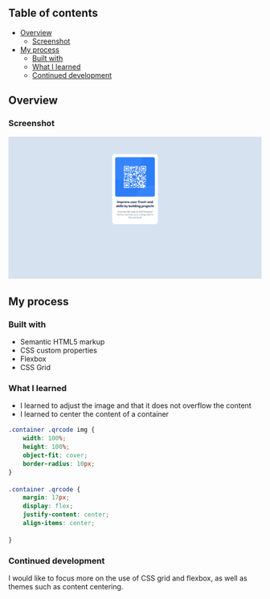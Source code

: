 
## Table of contents

- [Overview](#overview)
  - [Screenshot](#screenshot)
- [My process](#my-process)
  - [Built with](#built-with)
  - [What I learned](#what-i-learned)
  - [Continued development](#continued-development)


## Overview

### Screenshot

![](./screenshot-desktop.png)

## My process

### Built with

- Semantic HTML5 markup
- CSS custom properties
- Flexbox
- CSS Grid


### What I learned
- I learned to adjust the image and that it does not overflow the content
- I learned to center the content of a container
```css
.container .qrcode img {
    width: 100%;
    height: 100%;
    object-fit: cover;
    border-radius: 10px;
}

.container .qrcode {
    margin: 17px;
    display: flex;
    justify-content: center;
    align-items: center;
    
}
```

### Continued development

I would like to focus more on the use of CSS grid and flexbox, as well as themes such as content centering.



